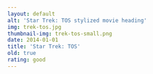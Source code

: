 ```yaml
---
layout: default
alt: 'Star Trek: TOS stylized movie heading'
img: trek-tos.jpg
thumbnail-img: trek-tos-small.png
date: 2014-01-01
title: 'Star Trek: TOS'
old: true
rating: good
---
```


